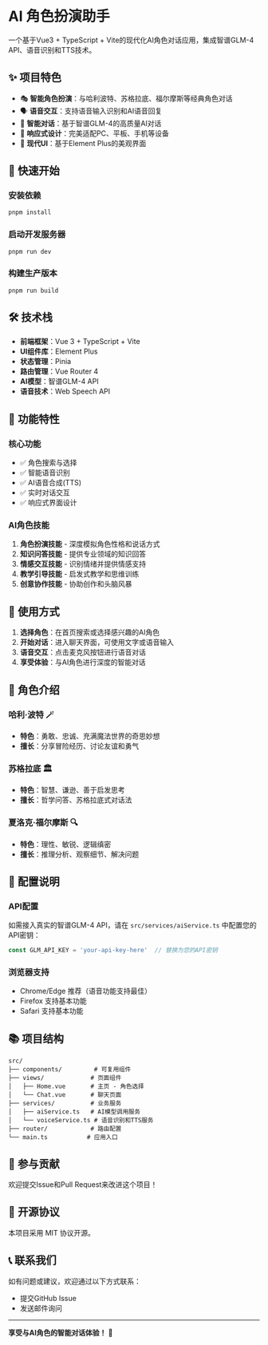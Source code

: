 # AI 角色扮演助手

一个基于Vue3 + TypeScript + Vite的现代化AI角色对话应用，集成智谱GLM-4 API、语音识别和TTS技术。

## ✨ 项目特色

- 🎭 **智能角色扮演**：与哈利波特、苏格拉底、福尔摩斯等经典角色对话
- 🗣️ **语音交互**：支持语音输入识别和AI语音回复
- 🧠 **智能对话**：基于智谱GLM-4的高质量AI对话
- 📱 **响应式设计**：完美适配PC、平板、手机等设备
- 🎨 **现代UI**：基于Element Plus的美观界面

## 🚀 快速开始

### 安装依赖
```bash
pnpm install
```

### 启动开发服务器
```bash
pnpm run dev
```

### 构建生产版本
```bash
pnpm run build
```

## 🛠️ 技术栈

- **前端框架**：Vue 3 + TypeScript + Vite
- **UI组件库**：Element Plus
- **状态管理**：Pinia
- **路由管理**：Vue Router 4
- **AI模型**：智谱GLM-4 API
- **语音技术**：Web Speech API

## 📱 功能特性

### 核心功能
- ✅ 角色搜索与选择
- ✅ 智能语音识别
- ✅ AI语音合成(TTS)
- ✅ 实时对话交互
- ✅ 响应式界面设计

### AI角色技能
1. **角色扮演技能** - 深度模拟角色性格和说话方式
2. **知识问答技能** - 提供专业领域的知识回答
3. **情感交互技能** - 识别情绪并提供情感支持
4. **教学引导技能** - 启发式教学和思维训练
5. **创意协作技能** - 协助创作和头脑风暴

## 🎯 使用方式

1. **选择角色**：在首页搜索或选择感兴趣的AI角色
2. **开始对话**：进入聊天界面，可使用文字或语音输入
3. **语音交互**：点击麦克风按钮进行语音对话
4. **享受体验**：与AI角色进行深度的智能对话

## 🌟 角色介绍

### 哈利·波特 🪄
- **特色**：勇敢、忠诚、充满魔法世界的奇思妙想
- **擅长**：分享冒险经历、讨论友谊和勇气

### 苏格拉底 🏛️
- **特色**：智慧、谦逊、善于启发思考
- **擅长**：哲学问答、苏格拉底式对话法

### 夏洛克·福尔摩斯 🔍
- **特色**：理性、敏锐、逻辑缜密
- **擅长**：推理分析、观察细节、解决问题

## 🔧 配置说明

### API配置
如需接入真实的智谱GLM-4 API，请在 `src/services/aiService.ts` 中配置您的API密钥：

```typescript
const GLM_API_KEY = 'your-api-key-here'  // 替换为您的API密钥
```

### 浏览器支持
- Chrome/Edge 推荐（语音功能支持最佳）
- Firefox 支持基本功能
- Safari 支持基本功能

## 📚 项目结构

```
src/
├── components/         # 可复用组件
├── views/             # 页面组件
│   ├── Home.vue       # 主页 - 角色选择
│   └── Chat.vue       # 聊天页面
├── services/          # 业务服务
│   ├── aiService.ts   # AI模型调用服务
│   └── voiceService.ts # 语音识别和TTS服务
├── router/            # 路由配置
└── main.ts           # 应用入口
```

## 🤝 参与贡献

欢迎提交Issue和Pull Request来改进这个项目！

## 📄 开源协议

本项目采用 MIT 协议开源。

## 📞 联系我们

如有问题或建议，欢迎通过以下方式联系：
- 提交GitHub Issue
- 发送邮件询问

---

**享受与AI角色的智能对话体验！** 🚀
